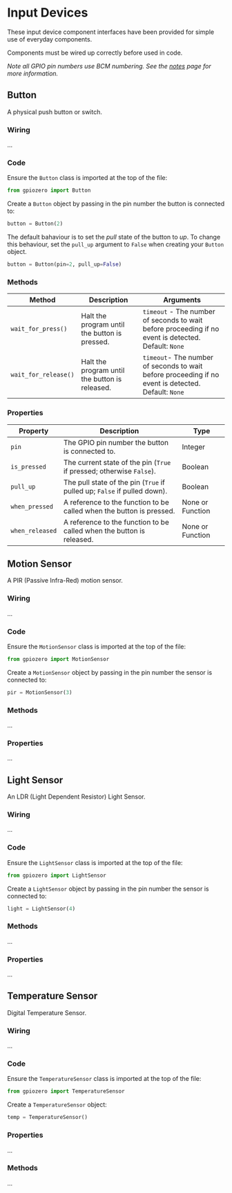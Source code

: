 # Input Devices

These input device component interfaces have been provided for simple use of everyday components.

Components must be wired up correctly before used in code.

*Note all GPIO pin numbers use BCM numbering. See the [notes](notes.md) page for more information.*

## Button

A physical push button or switch.

### Wiring

...

### Code

Ensure the `Button` class is imported at the top of the file:

```python
from gpiozero import Button
```

Create a `Button` object by passing in the pin number the button is connected to:

```python
button = Button(2)
```

The default bahaviour is to set the *pull* state of the button to *up*. To change this behaviour, set the `pull_up` argument to `False` when creating your `Button` object.

```python
button = Button(pin=2, pull_up=False)
```

### Methods

| Method | Description | Arguments |
| ------ | ----------- | --------- |
| `wait_for_press()` | Halt the program until the button is pressed. | `timeout` - The number of seconds to wait before proceeding if no event is detected. Default: `None` |
| `wait_for_release()` | Halt the program until the button is released. | `timeout`- The number of seconds to wait before proceeding if no event is detected. Default: `None`  |

### Properties

| Property | Description | Type |
| -------- | ----------- | ---- |
| `pin`    | The GPIO pin number the button is connected to. | Integer |
| `is_pressed` | The current state of the pin (`True` if pressed; otherwise `False`). | Boolean |
| `pull_up` | The pull state of the pin (`True` if pulled up; `False` if pulled down). | Boolean |
| `when_pressed` | A reference to the function to be called when the button is pressed. | None or Function |
| `when_released` | A reference to the function to be called when the button is released. | None or Function |

## Motion Sensor

A PIR (Passive Infra-Red) motion sensor.

### Wiring

...

### Code

Ensure the `MotionSensor` class is imported at the top of the file:

```python
from gpiozero import MotionSensor
```

Create a `MotionSensor` object by passing in the pin number the sensor is connected to:

```python
pir = MotionSensor(3)
```

### Methods

...

### Properties

...

## Light Sensor

An LDR (Light Dependent Resistor) Light Sensor.

### Wiring

...

### Code

Ensure the `LightSensor` class is imported at the top of the file:

```python
from gpiozero import LightSensor
```

Create a `LightSensor` object by passing in the pin number the sensor is connected to:

```python
light = LightSensor(4)
```

### Methods

...

### Properties

...

## Temperature Sensor

Digital Temperature Sensor.

### Wiring

...

### Code

Ensure the `TemperatureSensor` class is imported at the top of the file:

```python
from gpiozero import TemperatureSensor
```

Create a `TemperatureSensor` object:

```python
temp = TemperatureSensor()
```

### Properties

...

### Methods

...
